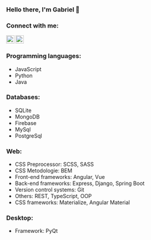### Hello there, I'm Gabriel 👋

### Connect with me:</br>
[<img alt="Motricală Alin | Facebook" width="22px" src="https://cdn.jsdelivr.net/npm/simple-icons@v3/icons/facebook.svg" />][facebook]
[<img align="left" alt="motricalaalin | Instagram" width="22px" src="https://cdn.jsdelivr.net/npm/simple-icons@v3/icons/instagram.svg" />][instagram]

### Programming languages:
- JavaScript
- Python
- Java

### Databases:
- SQLite
- MongoDB
- Firebase
- MySql
- PostgreSql

### Web:
- CSS Preprocessor: SCSS, SASS
- CSS Metodologie: BEM
- Front-end frameworks: Angular, Vue
- Back-end frameworks: Express, Django, Spring Boot
- Version control systems: Git
- Others: REST, TypeScript, OOP
- CSS frameworks: Materialize, Angular Material

### Desktop:
- Framework: PyQt


[facebook]: https://www.facebook.com/profile.php?id=100008822852027
[instagram]: https://www.instagram.com/motricalaalin/
